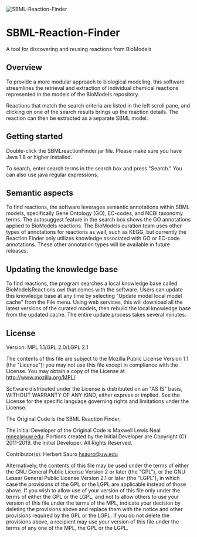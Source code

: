 ![SBML-Reaction-Finder](http://sbp.bhi.washington.edu/_/rsrc/1472691287695/projects/sbmlrxnfinder/Logo1small.png)

# SBML-Reaction-Finder
 A tool for discovering and reusing reactions from BioModels
 
 
## Overview

To provide a more modular approach to biological modeling, this software streamlines the retrieval and extraction of individual chemical reactions represented in the models of
 the BioModels repository. 

Reactions that match the search criteria are listed in the left scroll pane, and clicking on one of the search results brings up the reaction details. The reaction can then be extracted as a separate SBML model.


## Getting started

Double-click the SBMLreactionFinder.jar file. Please make sure you have Java 1.8 or higher installed.

To search, enter search terms in the search box and press "Search."  You can also use java regular expressions.


## Semantic aspects

To find reactions, the software leverages semantic annotations within SBML models, specifically Gene Ontology (GO), EC-codes, and  NCBI taxonomy terms.  The autosuggest feature in the search box shows the GO annotations applied to BioModels reactions. The BioModels curation team uses other types of annotations for reactions as well, such as KEGG, but currently the Reaction Finder only utilizes knowledge associated with GO or EC-code annotations. These other annotation types will be available in future releases. 


## Updating the knowledge base

To find reactions, the program searches a local knowledge base called BioModelsReactions.owl that comes with the software. 
Users can update this knowledge base at any time by selecting  "Update model local model cache" from the File menu. Using web services,  this will download all the latest versions of the curated models, then rebuild the local knowledge base from the updated cache. The entire update process takes several minutes.


## License

Version: MPL 1.1/GPL 2.0/LGPL 2.1

The contents of this file are subject to the Mozilla Public License Version 
1.1 (the "License"); you may not use this file except in compliance with 
the License. You may obtain a copy of the License at 
http://www.mozilla.org/MPL/

Software distributed under the License is distributed on an "AS IS" basis,
WITHOUT WARRANTY OF ANY KIND, either express or implied. See the License
for the specific language governing rights and limitations under the
License.

The Original Code is the SBML Reaction Finder.

The Initial Developer of the Original Code is
Maxwell Lewis Neal <mneal@uw.edu>.
Portions created by the Initial Developer are Copyright (C) 2011-2019.
the Initial Developer. All Rights Reserved.

Contributor(s):
	Herbert Sauro <hsauro@uw.edu>

Alternatively, the contents of this file may be used under the terms of
either the GNU General Public License Version 2 or later (the "GPL"), or
the GNU Lesser General Public License Version 2.1 or later (the "LGPL"),
in which case the provisions of the GPL or the LGPL are applicable instead
of those above. If you wish to allow use of your version of this file only
under the terms of either the GPL or the LGPL, and not to allow others to
use your version of this file under the terms of the MPL, indicate your
decision by deleting the provisions above and replace them with the notice
and other provisions required by the GPL or the LGPL. If you do not delete
the provisions above, a recipient may use your version of this file under
the terms of any one of the MPL, the GPL or the LGPL.
